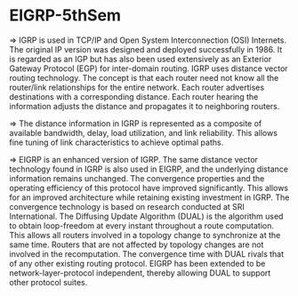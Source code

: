 # EIGRP-5thSem

=> IGRP is used in TCP/IP and Open System Interconnection (OSI) Internets. The original IP version was designed and deployed successfully in 1986. It is regarded as an IGP but has also been used extensively as an Exterior Gateway Protocol (EGP) for inter-domain routing. IGRP uses distance vector routing technology. The concept is that each router need not know all the router/link relationships for the entire network. Each router advertises destinations with a corresponding distance. Each router hearing the information adjusts the distance and propagates it to neighboring routers.

=> The distance information in IGRP is represented as a composite of available bandwidth, delay, load utilization, and link reliability. This allows fine tuning of link characteristics to achieve optimal paths.

=> EIGRP is an enhanced version of IGRP. The same distance vector technology found in IGRP is also used in EIGRP, and the underlying distance information remains unchanged. The convergence properties and the operating efficiency of this protocol have improved significantly. This allows for an improved architecture while retaining existing investment in IGRP. The convergence technology is based on research conducted at SRI International. The Diffusing Update Algorithm (DUAL) is the algorithm used to obtain loop-freedom at every instant throughout a route computation. This allows all routers involved in a topology change to synchronize at the same time. Routers that are not affected by topology changes are not involved in the recomputation. The convergence time with DUAL rivals that of any other existing routing protocol. EIGRP has been extended to be network-layer-protocol independent, thereby allowing DUAL to support other protocol suites.

